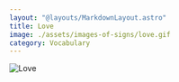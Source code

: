 ```yaml
---
layout: "@layouts/MarkdownLayout.astro"
title: Love
image: ./assets/images-of-signs/love.gif
category: Vocabulary
---
```


![Love](@signs/love.gif)
